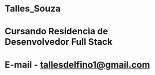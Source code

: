 # Talles_Souza
# Cursando Residencia  de Desenvolvedor Full Stack
# E-mail - tallesdelfino1@gmail.com
